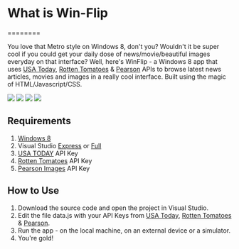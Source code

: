 # What is Win-Flip
========

You love that Metro style on Windows 8, don't you? Wouldn't it be super cool if you could get your daily dose of news/movie/beautiful images everyday on that interface? Well, here's WinFlip - a Windows 8 app that uses [USA Today](http://developer.usatoday.com), [Rotten Tomatoes](http://developer.rottentomatoes.com) &amp; [Pearson](http://developer.pearson.com) APIs to browse latest news articles, movies and images in a really cool interface. Built using the magic of HTML/Javascript/CSS.

<img src='https://raw.github.com/ajotwani/win-flip/master/Screenshots/usa_today_main_med.png' />
<img src='https://raw.github.com/ajotwani/win-flip/master/Screenshots/usa_today_detail_med.png' />
<img src='https://raw.github.com/ajotwani/win-flip/master/Screenshots/rotten_tomatoes_med.png' />
<img src='https://raw.github.com/ajotwani/win-flip/master/Screenshots/pearson_images_med.png' />

## Requirements

1. [Windows 8](http://windows.microsoft.com/en-US/windows-8/meet)
2. Visual Studio [Express](http://www.microsoft.com/visualstudio/eng/products/visual-studio-express-for-windows-8) or [Full](http://www.microsoft.com/visualstudio/eng/products/visual-studio-overview)
3. [USA TODAY](http://developer.usatoday.com) API Key
4. [Rotten Tomatoes](http://developer.rottentomatoes.com) API Key
5. [Pearson Images](http://developer.pearson.com) API Key


## How to Use

1. Download the source code and open the project in Visual Studio. 
2. Edit the file data.js with your API Keys from [USA Today](http://developer.usatoday.com), [Rotten Tomatoes](http://developer.rottentomatoes.com) &amp; [Pearson](http://developer.pearson.com). 
3. Run the app - on the local machine, on an external device or a simulator. 
4. You're gold!